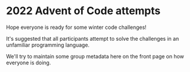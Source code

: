 # 2022 Advent of Code attempts

Hope everyone is ready for some winter code challenges!

It's suggested that all participants attempt to solve the challenges in an unfamiliar programming language.

We'll try to maintain some group metadata here on the front page on how everyone is doing.
